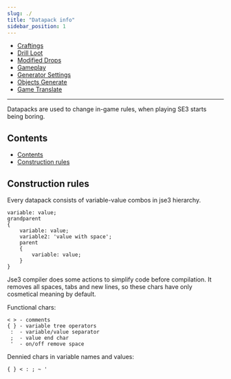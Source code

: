 ```yaml
---
slug: ./
title: "Datapack info"
sidebar_position: 1
---
```


- [Craftings](./Craftings)
- [Drill Loot](./DrillLoot)
- [Modified Drops](./ModifiedDrops)
- [Gameplay](./Gameplay)
- [Generator Settings](./GeneratorSettings/)
- [Objects Generate](./ObjectsGenerate)
- [Game Translate](./GameTranslate)
  

----------------------------------------

Datapacks are used to change in-game rules, when playing SE3 starts being boring.

## Contents

- [Contents](#contents)
- [Construction rules](#construction-rules)

## Construction rules

Every datapack consists of variable-value combos in jse3 hierarchy.
```text
variable: value;
grandparent
{
    variable: value;
    variable2: 'value with space';
    parent
    {
        variable: value;
    }
}
```

Jse3 compiler does some actions to simplify code before compilation.
It removes all spaces, tabs and new lines, so these chars have only
cosmetical meaning by default.

Functional chars:
```text
< > - comments
{ } - variable tree operators
 :  - variable/value separator
 ;  - value end char
 '  - on/off remove space
```

Dennied chars in variable names and values:
```text
{ } < : ; ~ '
```
